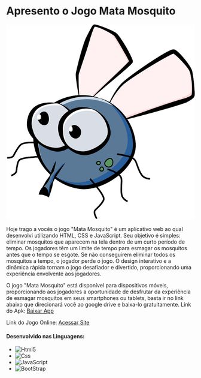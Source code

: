 # Apresento o Jogo Mata Mosquito

<img src="img/mosca.png"></a><br>

Hoje trago a vocês o jogo "Mata Mosquito" é um aplicativo web ao qual desenvolvi utilizando HTML, CSS e JavaScript. Seu objetivo é simples: eliminar mosquitos que aparecem na tela dentro de um curto período de tempo. Os jogadores têm um limite de tempo para esmagar os mosquitos antes que o tempo se esgote. Se não conseguirem eliminar todos os mosquitos a tempo, o jogador perde o jogo. O design interativo e a dinâmica rápida tornam o jogo desafiador e divertido, proporcionando uma experiência envolvente aos jogadores.

O jogo "Mata Mosquito" está disponível para dispositivos móveis, proporcionando aos jogadores a oportunidade de desfrutar da experiência de esmagar mosquitos em seus smartphones ou tablets, basta ir no link abaixo que direcionará você ao google drive e baixa-lo gratuitamente. 
Link do Apk: <a href="https://lnkd.in/dNpiUeQQ">Baixar App</a>

Link do Jogo Online: <a href="https://lnkd.in/d9CTggQ5">Acessar Site</a>

<h4>Desenvolvido nas Linguagens:</h4>
<ul>
  <li><img aling="center" alt="Html5" src="https://img.shields.io/badge/HTML5-E34F26?style=for-the-badge&logo=html5&logoColor=white"></li>
  <li><img aling="center" alt="Css" src="https://img.shields.io/badge/CSS3-1572B6?style=for-the-badge&logo=css3&logoColor=white">   </li>
  <li><img aling="center" alt="JavaScript" src="https://img.shields.io/badge/JavaScript-F7DF1E?style=for-the-badge&logo=javascript&logoColor=black"> </li>
  <li><img aling="center" alt="BootStrap" src="https://img.shields.io/badge/Bootstrap-563D7C?style=for-the-badge&logo=bootstrap&logoColor=white"></li>
</ul>
